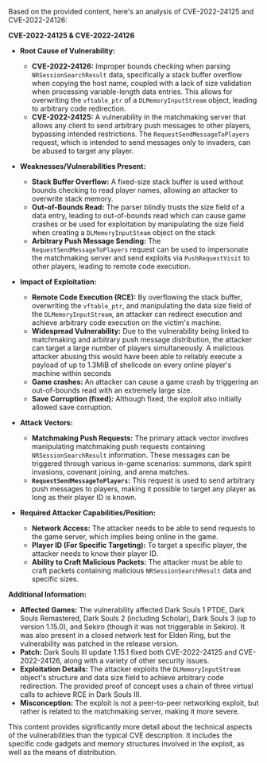 Based on the provided content, here's an analysis of CVE-2022-24125 and CVE-2022-24126:

**CVE-2022-24125 & CVE-2022-24126**

*   **Root Cause of Vulnerability:**
    *   **CVE-2022-24126:** Improper bounds checking when parsing `NRSessionSearchResult` data, specifically a stack buffer overflow when copying the host name, coupled with a lack of size validation when processing variable-length data entries. This allows for overwriting the `vftable_ptr` of a `DLMemoryInputStream` object, leading to arbitrary code redirection.
    *   **CVE-2022-24125:** A vulnerability in the matchmaking server that allows any client to send arbitrary push messages to other players, bypassing intended restrictions. The `RequestSendMessageToPlayers` request, which is intended to send messages only to invaders, can be abused to target any player.

*   **Weaknesses/Vulnerabilities Present:**
    *   **Stack Buffer Overflow:** A fixed-size stack buffer is used without bounds checking to read player names, allowing an attacker to overwrite stack memory.
    *   **Out-of-Bounds Read:** The parser blindly trusts the size field of a data entry, leading to out-of-bounds read which can cause game crashes or be used for exploitation by manipulating the size field when creating a `DLMemoryInputSteam` object on the stack
    *   **Arbitrary Push Message Sending:** The `RequestSendMessageToPlayers` request can be used to impersonate the matchmaking server and send exploits via `PushRequestVisit` to other players, leading to remote code execution.

*   **Impact of Exploitation:**
    *   **Remote Code Execution (RCE):** By overflowing the stack buffer, overwriting the `vftable_ptr`, and manipulating the data size field of the `DLMemoryInputStream`, an attacker can redirect execution and achieve arbitrary code execution on the victim's machine.
    *   **Widespread Vulnerability:** Due to the vulnerability being linked to matchmaking and arbitrary push message distribution, the attacker can target a large number of players simultaneously. A malicious attacker abusing this would have been able to reliably execute a payload of up to 1.3MiB of shellcode on every online player's machine within seconds
    *   **Game crashes:** An attacker can cause a game crash by triggering an out-of-bounds read with an extremely large size.
    *   **Save Corruption (fixed):** Although fixed, the exploit also initially allowed save corruption.

*   **Attack Vectors:**
    *   **Matchmaking Push Requests:** The primary attack vector involves manipulating matchmaking push requests containing `NRSessionSearchResult` information. These messages can be triggered through various in-game scenarios: summons, dark spirit invasions, covenant joining, and arena matches.
    *   **`RequestSendMessageToPlayers`:** This request is used to send arbitrary push messages to players, making it possible to target any player as long as their player ID is known.

*   **Required Attacker Capabilities/Position:**
    *   **Network Access:** The attacker needs to be able to send requests to the game server, which implies being online in the game.
    *   **Player ID (For Specific Targeting):** To target a specific player, the attacker needs to know their player ID.
    *   **Ability to Craft Malicious Packets:** The attacker must be able to craft packets containing malicious `NRSessionSearchResult` data and specific sizes.

**Additional Information:**

*   **Affected Games:** The vulnerability affected Dark Souls 1 PTDE, Dark Souls Remastered, Dark Souls 2 (including Scholar), Dark Souls 3 (up to version 1.15.0), and Sekiro (though it was not triggerable in Sekiro). It was also present in a closed network test for Elden Ring, but the vulnerability was patched in the release version.
*   **Patch:** Dark Souls III update 1.15.1 fixed both CVE-2022-24125 and CVE-2022-24126, along with a variety of other security issues.
*   **Exploitation Details:** The attacker exploits the `DLMemoryInputStream` object's structure and data size field to achieve arbitrary code redirection. The provided proof of concept uses a chain of three virtual calls to achieve RCE in Dark Souls III.
*   **Misconception:** The exploit is not a peer-to-peer networking exploit, but rather is related to the matchmaking server, making it more severe.

This content provides significantly more detail about the technical aspects of the vulnerabilities than the typical CVE description. It includes the specific code gadgets and memory structures involved in the exploit, as well as the means of distribution.